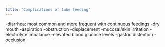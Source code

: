 ```yaml
---
title: "Complications of tube feeding"
---
```

-diarrhea: most common and more frequent with continuous feedings
-dry mouth
-aspiration
-obstruction
-displacement
-mucosal/skin irritation 
-electrolyte imbalance
-elevated blood glucose levels
-gastric distention
-occlusion

